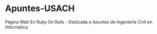 Apuntes-USACH
=============

Página Web En Ruby On Rails - Dedicada a Apuntes de Ingeniería Civil en Informática
